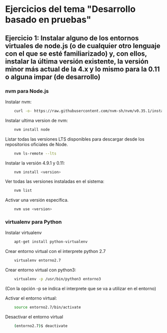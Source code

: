 # Ejercicios del tema "Desarrollo basado en pruebas"

## Ejercicio 1: Instalar alguno de los entornos virtuales de node.js (o de cualquier otro lenguaje con el que se esté familiarizado) y, con ellos, instalar la última versión existente, la versión minor más actual de la 4.x y lo mismo para la 0.11 o alguna impar (de desarrollo)

### nvm para Node.js

Instalar nvm:

```bash
    curl -o- https://raw.githubusercontent.com/nvm-sh/nvm/v0.35.1/install.sh | bash
```

Instalar ultima version de nvm:

```bash
    nvm install node
```

Listar todas las versiones LTS disponibles para descargar desde los repositorios oficiales de Node.

```bash
    nvm ls-remote --lts
```

Instalar la versión 4.9.1 y 0.11:

```bash
    nvm install <version>
```

Ver todas las versiones instaladas en el sistema:

```bash
    nvm list
```

Activar una versión específica.

```bash
    nvm use <version>
```

### virtualenv para Python

Instalar virtualenv

```bash
    apt-get install python-virtualenv
```

Crear entorno virtual con el interprete python 2.7

```bash
    virtualenv entorno2.7
```

Crear entorno virtual con python3:

```bash
    virtualenv -p /usr/bin/python3 entorno3
```

(Con la opción -p se indica el interprete que se va a utilizar en el entorno)  

Activar el entorno virtual:

```bash
    source entorno2.7/bin/activate
```

Desactivar el entorno virtual

```bash
    (entorno2.7)$ deactivate
```
